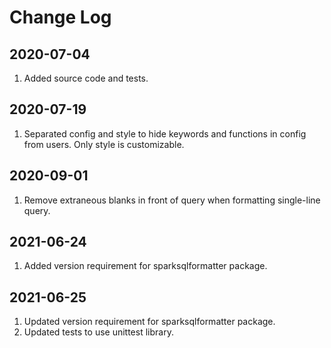 # Change Log

## 2020-07-04
1. Added source code and tests.

## 2020-07-19
1. Separated config and style to hide keywords and functions in config from users. Only style is customizable.

## 2020-09-01
1. Remove extraneous blanks in front of query when formatting single-line query.

## 2021-06-24
1. Added version requirement for sparksqlformatter package.

## 2021-06-25
1. Updated version requirement for sparksqlformatter package.
2. Updated tests to use unittest library.